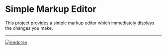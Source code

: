 Simple Markup Editor
====================

This project provides a simple markup editor which immediately displays the changes you make.


---

[![endorse](http://api.coderwall.com/wookietreiber/endorsecount.png)](http://coderwall.com/wookietreiber)

